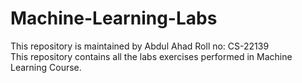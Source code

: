 # Machine-Learning-Labs
This repository is maintained by Abdul Ahad Roll no: CS-22139<br/>
This repository contains all the labs exercises performed in Machine Learning Course.
